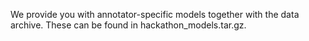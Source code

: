 We provide you with annotator-specific models together with the data archive. These can be found in hackathon_models.tar.gz. 


